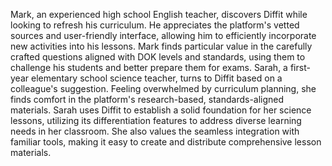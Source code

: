 Mark, an experienced high school English teacher, discovers Diffit while looking to refresh his curriculum. He appreciates the platform's vetted sources and user-friendly interface, allowing him to efficiently incorporate new activities into his lessons. Mark finds particular value in the carefully crafted questions aligned with DOK levels and standards, using them to challenge his students and better prepare them for exams.
Sarah, a first-year elementary school science teacher, turns to Diffit based on a colleague's suggestion. Feeling overwhelmed by curriculum planning, she finds comfort in the platform's research-based, standards-aligned materials. Sarah uses Diffit to establish a solid foundation for her science lessons, utilizing its differentiation features to address diverse learning needs in her classroom. She also values the seamless integration with familiar tools, making it easy to create and distribute comprehensive lesson materials.